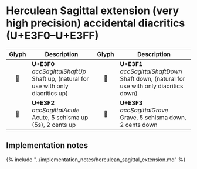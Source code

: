 Herculean Sagittal extension (very high precision) accidental diacritics (U+E3F0–U+E3FF)
========================================================================================

| **Glyph** | **Description** | **Glyph** | **Description**
| :-------: | --------------- | :-------: | ---------------
|<span class="bravura_large">&#xe3f0;</span> | **U+E3F0**<br/>*accSagittalShaftUp*<br/>Shaft up, (natural for use with only diacritics up) | <span class="bravura_large">&#xe3f1;</span> | **U+E3F1**<br/>*accSagittalShaftDown*<br/>Shaft down, (natural for use with only diacritics down)
|<span class="bravura_large">&#xe3f2;</span> | **U+E3F2**<br/>*accSagittalAcute*<br/>Acute, 5 schisma up (5s), 2 cents up | <span class="bravura_large">&#xe3f3;</span> | **U+E3F3**<br/>*accSagittalGrave*<br/>Grave, 5 schisma down, 2 cents down

Implementation notes
---------------------

{% include "../implementation_notes/herculean_sagittal_extension.md" %}